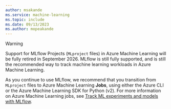 ```yaml
---
author: msakande
ms.service: machine-learning
ms.topic: include
ms.date: 09/13/2023
ms.author: mopeakande
---
```


> [!WARNING]
> Support for MLflow Projects (`MLproject` files) in Azure Machine Learning will be fully retired in September 2026. MLflow is still fully supported, and is still the recommended way to track machine learning workloads in Azure Machine Learning.
>
> As you continue to use MLflow, we recommend that you transition from `MLproject` files to Azure Machine Learning __Jobs__, using either the Azure CLI or the Azure Machine Learning SDK for Python (v2). For more information on Azure Machine Learning jobs, see [Track ML experiments and models with MLflow](../how-to-use-mlflow-cli-runs.md#configuring-the-experiment).